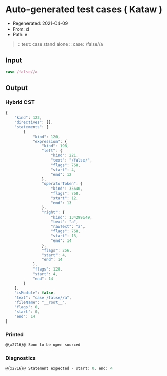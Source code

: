 # Auto-generated test cases ( Kataw )
- Regenerated: 2021-04-09
- From: d
- Path: e
> :: test: case stand alone
> :: case: /false//a
## Input

`````js
case /false//a
`````

## Output

### Hybrid CST

```javascript
{
    "kind": 122,
    "directives": [],
    "statements": [
        {
            "kind": 120,
            "expression": {
                "kind": 198,
                "left": {
                    "kind": 221,
                    "text": "/false/",
                    "flags": 768,
                    "start": 4,
                    "end": 12
                },
                "operatorToken": {
                    "kind": 35640,
                    "flags": 768,
                    "start": 12,
                    "end": 13
                },
                "right": {
                    "kind": 134299649,
                    "text": "a",
                    "rawText": "a",
                    "flags": 768,
                    "start": 13,
                    "end": 14
                },
                "flags": 256,
                "start": 4,
                "end": 14
            },
            "flags": 128,
            "start": 4,
            "end": 14
        }
    ],
    "isModule": false,
    "text": "case /false//a",
    "fileName": "__root__",
    "flags": 0,
    "start": 0,
    "end": 14
}
```

### Printed

```javascript
@{x2716}@ Soon to be open sourced
```

### Diagnostics

```javascript
@{x2716}@ Statement expected - start: 0, end: 4

```

